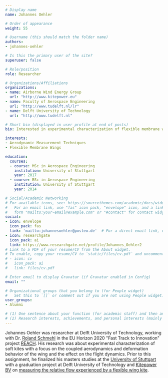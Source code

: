 ```yaml
---
# Display name
name: Johannes Oehler

# Order of appearance
weight: 55

# Username (this should match the folder name)
authors:
- johannes-oehler

# Is this the primary user of the site?
superuser: false

# Role/position
role: Researcher

# Organizations/Affiliations
organizations:
- name: Airborne Wind Energy Group
  url: "http://www.kitepower.eu"
- name: Faculty of Aerospace Engineering
  url: "http://www.tudelft.nl/lr"
- name: Delft University of Technology
  url: "http://www.tudelft.nl"

# Short bio (displayed in user profile at end of posts)
bio: Interested in experimental characterization of flexible membrane wings.

interests:
- Aerodynamic Measurement Techniques
- Flexible Membrane Wings

education:
  courses:
  - course: MSc in Aerospace Engineering
    institution: University of Stuttgart
    year: 2017
  - course: BSc in Aerospace Engineering
    institution: University of Stuttgart
    year: 2014

# Social/Academic Networking
# For available icons, see: https://sourcethemes.com/academic/docs/widgets/#icons
#   For an email link, use "fas" icon pack, "envelope" icon, and a link in the
#   form "mailto:your-email@example.com" or "#contact" for contact widget.
social:
- icon: envelope
  icon_pack: fas
  link: 'mailto:johannesoehler@posteo.de'  # For a direct email link, use "mailto:test@example.org".
- icon: researchgate
  icon_pack: ai
  link: https://www.researchgate.net/profile/Johannes_Oehler2
# Link to a PDF of your resume/CV from the About widget.
# To enable, copy your resume/CV to `static/files/cv.pdf` and uncomment the lines below.  
# - icon: cv
#   icon_pack: ai
#   link: files/cv.pdf

# Enter email to display Gravatar (if Gravatar enabled in Config)
email: ""

# Organizational groups that you belong to (for People widget)
#   Set this to `[]` or comment out if you are not using People widget.  
user_groups:
- Alumni

# (1) One sentence about your function (for academic staff) and then another sentence about your role(s) within the training network
# (2) Research interests, achievements, and personal interests (mainly for researchers)
---
```


Johannes Oehler was researcher at Delft University of Technology, working with Dr. [Roland Schmehl](/authors/roland-schmehl/) in the EU Horizon 2020 "Fast Track to Innovation" project [REACH](https://cordis.europa.eu/project/rcn/199241/). His research was about experimental characterization of soft kites with a focus on the coupled aerodynamics and deformation behavior of the wing and the effect on the flight dynamics. Prior to this assignment, he finalized his masters studies at the [University of Stuttgart](http://www.uni-stuttgart.de) with a graduation project at Delft University of Technology and [Kitepower BV](http://www.kitepower.nl) on [measuring the relative flow experienced by a flexible wing kite](http://dx.doi.org/10.18419/opus-9890).
